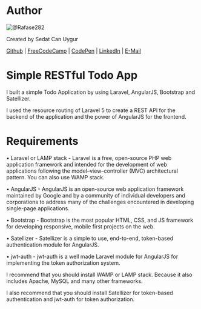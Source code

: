 # Author
![@Rafase282](https://avatars.githubusercontent.com/u/90511329?s=128&u=8de1c9bd1ac0d19533748f20d1cf3486aa45c667&v=4)

Created by Sedat Can Uygur

[Github](https://github.com/SedatUygur) | [FreeCodeCamp](http://www.freecodecamp.com/pcengineer48) | [CodePen](http://codepen.io/SedatUygur) | [LinkedIn](https://www.linkedin.com/in/sedat-can-uygur) | [E-Mail](mailto:sedatcan_92@hotmail.com)

# Simple RESTful Todo App 

I built a simple Todo Application by using Laravel, AngularJS, Bootstrap and Satellizer.

I used the resource routing of Laravel 5 to create a REST API for the backend of the application and the power of AngularJS for the frontend.

# Requirements

•	Laravel or LAMP stack - Laravel is a free, open-source PHP web application framework and intended for the development of web applications following the model–view–controller (MVC) architectural pattern. You can also use WAMP stack.

•	AngularJS - AngularJS is an open-source web application framework maintained by Google and by a community of individual developers and corporations to address many of the challenges encountered in developing single-page applications.

•	Bootstrap - Bootstrap is the most popular HTML, CSS, and JS framework for developing responsive, mobile first projects on the web.

•	Satellizer - Satellizer is a simple to use, end-to-end, token-based authentication module for AngularJS.

•	jwt-auth - jwt-auth is a well made Laravel module for AngularJS for implementing the token authorization system.

I recommend that you should install WAMP or LAMP stack. Because it also includes Apache, MySQL and many other frameworks.

I also recommend that you should install Satellizer for token-based authentication and jwt-auth for token authorization.




